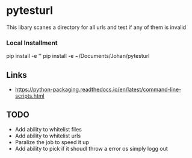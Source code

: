 # pytesturl

This libary scanes a directory for all urls and test if any of them is invalid

### Local Installment

pip install -e ''
pip install -e ~/Documents/Johan/pytesturl

## Links

- https://python-packaging.readthedocs.io/en/latest/command-line-scripts.html

## TODO

- Add ability to whitelist files
- Add ability to whitelist urls
- Paralize the job to speed it up
- Add ability to pick if it shoudl throw a error os simply logg out
